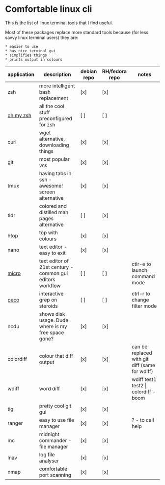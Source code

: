 # Comfortable linux cli

This is the list of linux terminal tools that I find useful.

Most of these packages replace more standard tools because (for less savvy linux terminal users) they are:

    * easier to use
    * has nice terminal gui
    * simplifies things
    * prints output in colours


| application | description | debian repo | RH/fedora repo | notes |
|-------------|-------------|-------------|----------------|-------|
| zsh | more intelligent bash replacement | [x] | [x]
| [oh my zsh](https://github.com/robbyrussell/oh-my-zsh) | all the cool stuff preconfigured for zsh | [ ] | [ ] 
| curl | wget alternative, downloading things | [x] | [x]
| git | most popular vcs | [x] | [x] |
| tmux | having tabs in ssh - awesome! screen alternative | [x] | [x]
| tldr | colored and distilled man pages alternative | [ ] | [x]
| htop | top with colours | [x] | [x]
| nano | text editor - easy to exit | [x] | [x]
| [micro](https://github.com/zyedidia/micro) | text editor of 21st century - common gui editors workflow | [ ] | [ ] | ctlr-e to launch command mode
| [peco](https://github.com/peco/peco) | interactive grep on steroids | [ ] | [ ] | ctrl-r to change filter mode
| ncdu | shows disk usage. Dude where is my free space gone? | [x] | [x]
| colordiff | colour that diff output | [x] | [x] | can be replaced with git diff (same for wdiff)
| wdiff | word diff | [x] | [x] | wdiff test1 test2 \| colordiff - boom
| tig | pretty cool git gui | [x] | [x]
| ranger | easy to use file manager | [x] | [x] | ? - to call help
| mc | midnight commander - file manager | [x] | [x] |
| lnav | log file analyser | [x] | [x]
| nmap | comfortable port scanning | [x] | [x] |
